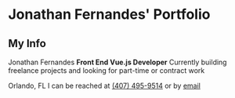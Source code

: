# Jonathan Fernandes' Portfolio

## My Info
Jonathan Fernandes
__Front End Vue.js Developer__
Currently building freelance projects and looking for part-time or contract work

Orlando, FL
I can be reached at [(407) 495-9514](tel:4074959514) or by [email](mailto:jonathan@teamboxfort.com)
